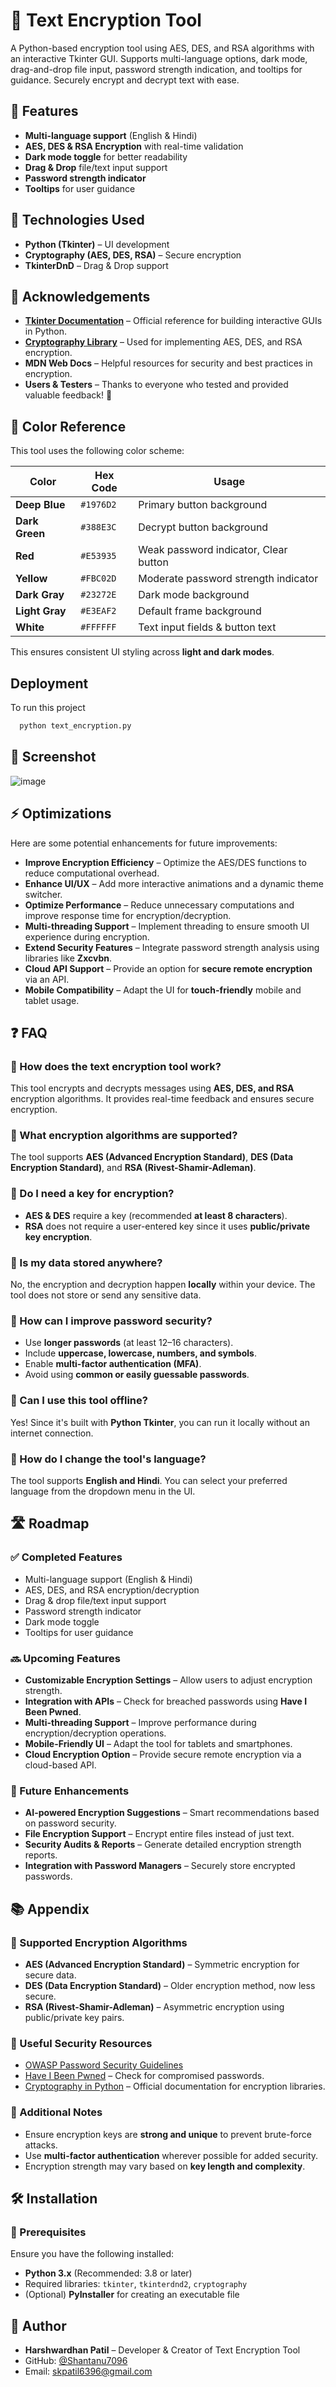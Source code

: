 # 🔐 Text Encryption Tool

A Python-based encryption tool using AES, DES, and RSA algorithms with an interactive Tkinter GUI. Supports multi-language options, dark mode, drag-and-drop file input, password strength indication, and tooltips for guidance. Securely encrypt and decrypt text with ease.


## 🚀 Features
- **Multi-language support** (English & Hindi)
- **AES, DES & RSA Encryption** with real-time validation
- **Dark mode toggle** for better readability
- **Drag & Drop** file/text input support
- **Password strength indicator**
- **Tooltips** for user guidance


## 📜 Technologies Used
- **Python (Tkinter)** – UI development
- **Cryptography (AES, DES, RSA)** – Secure encryption
- **TkinterDnD** – Drag & Drop support



## 🙌 Acknowledgements

- **[Tkinter Documentation](https://docs.python.org/3/library/tkinter.html)** – Official reference for building interactive GUIs in Python.
- **[Cryptography Library](https://cryptography.io/en/latest/)** – Used for implementing AES, DES, and RSA encryption.
- **MDN Web Docs** – Helpful resources for security and best practices in encryption.
- **Users & Testers** – Thanks to everyone who tested and provided valuable feedback! 🚀

## 🎨 Color Reference

This tool uses the following color scheme:

| **Color** | **Hex Code** | **Usage** |
|-----------|------------|-----------|
| **Deep Blue** | `#1976D2` | Primary button background |
| **Dark Green** | `#388E3C` | Decrypt button background |
| **Red** | `#E53935` | Weak password indicator, Clear button |
| **Yellow** | `#FBC02D` | Moderate password strength indicator |
| **Dark Gray** | `#23272E` | Dark mode background |
| **Light Gray** | `#E3EAF2` | Default frame background |
| **White** | `#FFFFFF` | Text input fields & button text |

This ensures consistent UI styling across **light and dark modes**.

## Deployment

To run this project

```bash
  python text_encryption.py
```


## 📸 Screenshot

![image](https://github.com/user-attachments/assets/b021ee17-dea3-4c58-a537-41debc9d823e)

## ⚡ Optimizations

Here are some potential enhancements for future improvements:

- **Improve Encryption Efficiency** – Optimize the AES/DES functions to reduce computational overhead.
- **Enhance UI/UX** – Add more interactive animations and a dynamic theme switcher.
- **Optimize Performance** – Reduce unnecessary computations and improve response time for encryption/decryption.
- **Multi-threading Support** – Implement threading to ensure smooth UI experience during encryption.
- **Extend Security Features** – Integrate password strength analysis using libraries like **Zxcvbn**.
- **Cloud API Support** – Provide an option for **secure remote encryption** via an API.
- **Mobile Compatibility** – Adapt the UI for **touch-friendly** mobile and tablet usage.
## ❓ FAQ

### 🔹 How does the text encryption tool work?
This tool encrypts and decrypts messages using **AES, DES, and RSA** encryption algorithms. It provides real-time feedback and ensures secure encryption.

### 🔹 What encryption algorithms are supported?
The tool supports **AES (Advanced Encryption Standard)**, **DES (Data Encryption Standard)**, and **RSA (Rivest-Shamir-Adleman)**.

### 🔹 Do I need a key for encryption?
- **AES & DES** require a key (recommended **at least 8 characters**).
- **RSA** does not require a user-entered key since it uses **public/private key encryption**.

### 🔹 Is my data stored anywhere?
No, the encryption and decryption happen **locally** within your device. The tool does not store or send any sensitive data.

### 🔹 How can I improve password security?
- Use **longer passwords** (at least 12–16 characters).
- Include **uppercase, lowercase, numbers, and symbols**.
- Enable **multi-factor authentication (MFA)**.
- Avoid using **common or easily guessable passwords**.

### 🔹 Can I use this tool offline?
Yes! Since it's built with **Python Tkinter**, you can run it locally without an internet connection.

### 🔹 How do I change the tool's language?
The tool supports **English and Hindi**. You can select your preferred language from the dropdown menu in the UI.

## 🛣️ Roadmap

### ✅ Completed Features
- Multi-language support (English & Hindi)
- AES, DES, and RSA encryption/decryption
- Drag & drop file/text input support
- Password strength indicator
- Dark mode toggle
- Tooltips for user guidance

### 🔜 Upcoming Features
- **Customizable Encryption Settings** – Allow users to adjust encryption strength.
- **Integration with APIs** – Check for breached passwords using **Have I Been Pwned**.
- **Multi-threading Support** – Improve performance during encryption/decryption operations.
- **Mobile-Friendly UI** – Adapt the tool for tablets and smartphones.
- **Cloud Encryption Option** – Provide secure remote encryption via a cloud-based API.

### 🚀 Future Enhancements
- **AI-powered Encryption Suggestions** – Smart recommendations based on password security.
- **File Encryption Support** – Encrypt entire files instead of just text.
- **Security Audits & Reports** – Generate detailed encryption strength reports.
- **Integration with Password Managers** – Securely store encrypted passwords.

## 📚 Appendix

### 🔹 Supported Encryption Algorithms
- **AES (Advanced Encryption Standard)** – Symmetric encryption for secure data.
- **DES (Data Encryption Standard)** – Older encryption method, now less secure.
- **RSA (Rivest-Shamir-Adleman)** – Asymmetric encryption using public/private key pairs.

### 🔹 Useful Security Resources
- [OWASP Password Security Guidelines](https://owasp.org/www-project-password-cheat-sheet/)
- [Have I Been Pwned](https://haveibeenpwned.com/) – Check for compromised passwords.
- [Cryptography in Python](https://cryptography.io/en/latest/) – Official documentation for encryption libraries.

### 🔹 Additional Notes
- Ensure encryption keys are **strong and unique** to prevent brute-force attacks.
- Use **multi-factor authentication** wherever possible for added security.
- Encryption strength may vary based on **key length and complexity**.

## 🛠 Installation

### 🔹 Prerequisites
Ensure you have the following installed:
- **Python 3.x** (Recommended: 3.8 or later)
- Required libraries: `tkinter`, `tkinterdnd2`, `cryptography`
- (Optional) **PyInstaller** for creating an executable file
  
## 👤 Author

- **Harshwardhan Patil** – Developer & Creator of Text Encryption Tool
- GitHub: [@Shantanu7096](https://github.com/Shantanu7096)
- Email: skpatil6396@gmail.com
